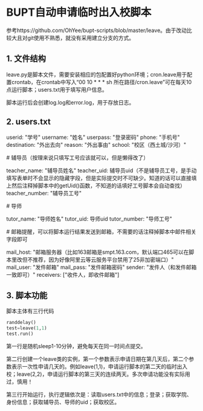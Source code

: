 # BUPT自动申请临时出入校脚本

参考https://github.com/OhYee/bupt-scripts/blob/master/leave。由于改动比较大且对git使用不熟悉，就没有采用建立分支的方式。

## 1. 文件结构

leave.py是脚本文件，需要安装相应的包配置好python环境；cron.leave用于配置crontab，在crontab中写入“00	10	*	*	*	sh 所在路径/cron.leave”可在每天10点运行脚本；users.txt用于填写用户信息。

脚本运行后会创建log.log和error.log，用于存放日志。

## 2. users.txt

userid: "学号"
username: "姓名"
userpass: "登录密码"
phone: "手机号"
destination: "外出去向"
reason: "外出事由"
school: "校区（西土城/沙河）"

\# 辅导员（按理来说只填写工号应该就可以，但是懒得改了）

teacher_name: "辅导员姓名"
teacher_uid: 辅导员uid（不是辅导员工号，是手动填写表单时不会显示的隐藏字段，但是实际提交时不可缺少。知道的话可以直接填上然后注释掉脚本中的getUid()函数，不知道的话填好工号脚本会自动查找）
teacher_number: "辅导员工号"

\# 导师

tutor_name: "导师姓名"
tutor_uid: 导师uid
tutor_number: "导师工号"

\# 邮箱提醒，可以将脚本运行结果发送到邮箱，不需要的话注释掉脚本中邮件相关字段即可

mail_host: "邮箱服务器（比如163邮箱是smpt.163.com，默认端口465可以在脚本里改但不推荐，因为好像阿里云等云服务平台禁用了25非加密端口）"
mail_user: "发件邮箱"
mail_pass: "发件邮箱密码"
sender: "发件人（和发件邮箱一致即可）"
receivers: ["收件人，即收件邮箱"]

## 3. 脚本功能

脚本主体有三行代码

```python
randdelay()
test=leave(1,1)
test.run()
```

第一行是随机sleep1-10分钟，避免每天在同一时间点提交。

第二行创建一个leave类的实例，第一个参数表示申请日期在第几天后，第二个参数表示一次性申请几天的。例如leave(1,1)，申请运行脚本的第二天的临时出入校；leave(2,2)，申请运行脚本的第三天的连续两天。多次申请功能没有实际用过，慎用！

第三行开始运行，执行逻辑依次是：读取users.txt中的信息；登录；获取学院、身份信息；获取辅导员、导师的uid；获取校区。